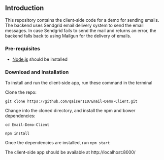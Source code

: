 
## Introduction

This repository contains the client-side code for a demo for sending emails. The backend uses Sendgrid email delivery system to send the email messages. In case Sendgrid fails to send the mail and returns an error, the backend falls back to using Mailgun for the delivery of emails.

### Pre-requisites

- [Node.js](https://nodejs.org/en/download/) should be installed

### Download and Installation

To install and run the client-side app, run these command in the terminal

Clone the repo:

`git clone https://github.com/qaiser110/Email-Demo-Client.git`

Change into the cloned directory, and install the npm and bower dependencies:

`cd Email-Demo-Client`

`npm install`

Once the dependencies are installed, run `npm start`

The client-side app should be available at http://localhost:8000/
